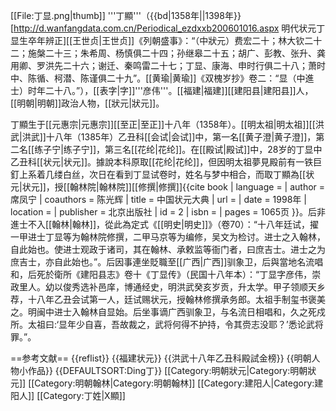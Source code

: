 [[File:丁显.png|thumb]]
'''丁顯'''（{{bd|1358年||1398年}}<ref>[http://d.wanfangdata.com.cn/Periodical_ezdxxb200601016.aspx 明代状元丁显生卒年辨正]</ref><ref>[[王世贞|王世贞]]《列朝盛事》：“（中狀元）费宏二十；林大钦二十二；施槃二十三；朱希周、杨慎俱二十四；孙继皋二十五；胡广、彭教、张升、龚用卿、罗洪先二十六；谢迁、秦鸣雷二十七；丁显、康海、申时行俱二十八；萧时中、陈循、柯潜、陈谨俱二十九”。</ref><ref>[[黄瑜|黄瑜]]《双槐岁抄》卷二：“显（中進士）时年二十八。”</ref>），[[表字|字]]'''彦伟'''。[[福建|福建]][[建阳县|建阳县]]人，[[明朝|明朝]]政治人物，[[狀元|狀元]]。

丁顯生于[[元惠宗|元惠宗]][[至正|至正]]十八年（1358年）。[[明太祖|明太祖]][[洪武|洪武]]十八年（1385年）乙丑科[[会试|会试]]中，第一名[[黄子澄|黄子澄]]，第二名[[练子宁|练子宁]]，第三名[[花纶|花纶]]。在[[殿试|殿试]]中，28岁的丁显中乙丑科[[状元|状元]]。據說本科原取[[花纶|花纶]]，但因明太祖夢見殿前有一铁巨釘上系着几缕白丝，次日在看到丁显试卷时，姓名与梦中相合，而取丁顯為[[状元|状元]]，授[[翰林院|翰林院]][[修撰|修撰]]<ref>{{cite book | language =  | author = 席凤宁 | coauthors = 陈光辉 | title = 中国状元大典 | url =  | date = 1998年 | location =  | publisher = 北京出版社 | id = 2 | isbn =  | pages = 1065页 }}</ref>。后非進士不入[[翰林|翰林]]，從此為定式<ref>《[[明史|明史]]》（卷70）：“十八年廷试，擢一甲进士丁显等为翰林院修撰，二甲马京等为编修，吴文为检讨。进士之入翰林，自此始也。使进士观政于诸司，其在翰林、承敕监等衙门者，曰庶吉士。进士之为庶吉士，亦自此始也。”</ref>。后因事連坐貶職至[[广西|广西]]驯象卫，后與當地名流唱和，后死於衛所<ref>《建阳县志》卷十《丁显传》（民国十八年本）：“丁显字彦伟，崇政里人。幼以俊秀选补邑庠，博通经史，明洪武癸亥岁贡，升太学。甲子领顺天乡荐，十八年乙丑会试第一人，廷试赐状元，授翰林修撰承务郎。太祖手制玺书褒美之。明闽中进士入翰林自显始。后坐事谪广西驯象卫，与名流日相唱和，久之死戍所。太祖曰:‘显年少自喜，吾故裁之，武将何得不护持，令其赍志没耶？’悉论武将罪。”</ref>。

==参考文献==
{{reflist}}
{{福建状元}}
{{洪武十八年乙丑科殿試金榜}}
{{明朝人物小作品}}
{{DEFAULTSORT:Ding丁}}
[[Category:明朝狀元|Category:明朝狀元]]
[[Category:明朝翰林|Category:明朝翰林]]
[[Category:建阳人|Category:建阳人]]
[[Category:丁姓|X顯]]